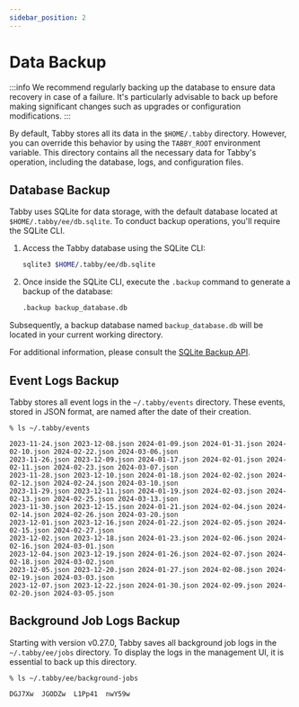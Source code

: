 ```yaml
---
sidebar_position: 2
---
```


# Data Backup

:::info
We recommend regularly backing up the database to ensure data recovery in case of a failure. It's particularly advisable to back up before making significant changes such as upgrades or configuration modifications.
:::

By default, Tabby stores all its data in the `$HOME/.tabby` directory. However, you can override this behavior by using the `TABBY_ROOT` environment variable. This directory contains all the necessary data for Tabby's operation, including the database, logs, and configuration files.

## Database Backup

Tabby uses SQLite for data storage, with the default database located at `$HOME/.tabby/ee/db.sqlite`.
To conduct backup operations, you'll require the SQLite CLI.

1. Access the Tabby database using the SQLite CLI:
   ```bash
   sqlite3 $HOME/.tabby/ee/db.sqlite
   ```
2. Once inside the SQLite CLI, execute the `.backup` command to generate a backup of the database:
   ```bash
   .backup backup_database.db
   ```

Subsequently, a backup database named `backup_database.db` will be located in your current working directory.

For additional information, please consult the [SQLite Backup API](https://www.sqlite.org/backup.html).

## Event Logs Backup

Tabby stores all event logs in the `~/.tabby/events` directory. These events, stored in JSON format, are named after the date of their creation.

```
% ls ~/.tabby/events

2023-11-24.json 2023-12-08.json 2024-01-09.json 2024-01-31.json 2024-02-10.json 2024-02-22.json 2024-03-06.json
2023-11-26.json 2023-12-09.json 2024-01-17.json 2024-02-01.json 2024-02-11.json 2024-02-23.json 2024-03-07.json
2023-11-28.json 2023-12-10.json 2024-01-18.json 2024-02-02.json 2024-02-12.json 2024-02-24.json 2024-03-10.json
2023-11-29.json 2023-12-11.json 2024-01-19.json 2024-02-03.json 2024-02-13.json 2024-02-25.json 2024-03-13.json
2023-11-30.json 2023-12-15.json 2024-01-21.json 2024-02-04.json 2024-02-14.json 2024-02-26.json 2024-03-20.json
2023-12-01.json 2023-12-16.json 2024-01-22.json 2024-02-05.json 2024-02-15.json 2024-02-27.json
2023-12-02.json 2023-12-18.json 2024-01-23.json 2024-02-06.json 2024-02-16.json 2024-03-01.json
2023-12-04.json 2023-12-19.json 2024-01-26.json 2024-02-07.json 2024-02-18.json 2024-03-02.json
2023-12-05.json 2023-12-20.json 2024-01-27.json 2024-02-08.json 2024-02-19.json 2024-03-03.json
2023-12-07.json 2023-12-22.json 2024-01-30.json 2024-02-09.json 2024-02-20.json 2024-03-05.json
```

## Background Job Logs Backup

Starting with version v0.27.0, Tabby saves all background job logs in the `~/.tabby/ee/jobs` directory.
To display the logs in the management UI, it is essential to back up this directory.

```
% ls ~/.tabby/ee/background-jobs

DGJ7Xw  JGODZw  L1Pp41  nwY59w
```